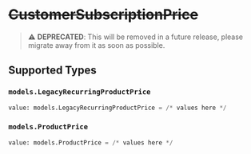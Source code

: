# ~~CustomerSubscriptionPrice~~

> :warning: **DEPRECATED**: This will be removed in a future release, please migrate away from it as soon as possible.


## Supported Types

### `models.LegacyRecurringProductPrice`

```python
value: models.LegacyRecurringProductPrice = /* values here */
```

### `models.ProductPrice`

```python
value: models.ProductPrice = /* values here */
```

